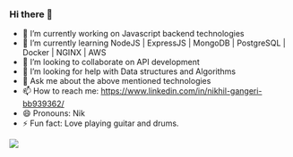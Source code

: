 ### Hi there 👋

- 🔭 I’m currently working on Javascript backend technologies
- 🌱 I’m currently learning NodeJS | ExpressJS | MongoDB | PostgreSQL | Docker | NGINX | AWS
- 👯 I’m looking to collaborate on API development
- 🤔 I’m looking for help with Data structures and Algorithms
- 💬 Ask me about the above mentioned technologies
- 📫 How to reach me: https://www.linkedin.com/in/nikhil-gangeri-bb939362/
- 😄 Pronouns: Nik
- ⚡ Fun fact: Love playing guitar and drums.

<img src="https://github-readme-stats.vercel.app/api?username=nik2611&&show_icons=true&title_color=ffffff&icon_color=bb2acf&text_color=daf7dc&bg_color=151515">
